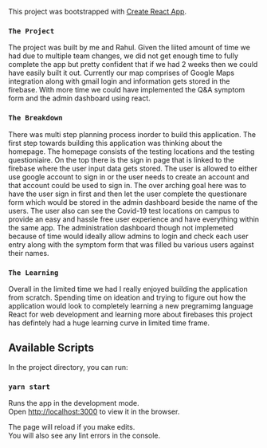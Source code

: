 This project was bootstrapped with [Create React App](https://github.com/facebook/create-react-app).



### `The Project`
The project was built by me and Rahul. Given the liited amount of time we had due to multiple team changes, we did not get enough time to fully complete the app but pretty confident that if we had 2 weeks then we could have easily built it out. Currently our map comprises of Google Maps integration along with gmail login and information gets stored in the firebase. With more time we could have implemented the Q&A symptom form and the admin dashboard using react. 

### `The Breakdown`
There was multi step planning process inorder to build this application. The first step towards building this application was thinking about the homepage. The homepage consists of the testing locations and the testing questioniaire. On the top there is the sign in page that is linked to the firebase where the user input data gets stored. The user is allowed to either use google account to sign in or the user needs to create an account and that account could be used to sign in. The over arching goal here was to have the user sign in first and then let the user complete the questionare form which would be stored in the admin dashboard beside the name of the users. The user also can see the Covid-19 test locations on campus to provide an easy and hassle free user experience and have everything within the same app. The administration dashboard though not implemeted because of time would ideally allow admins to login and check each user entry along with the symptom form that was filled bu various users against their names. 

### `The Learning`
Overall in the limited time we had I really enjoyed building the application from scratch. Spending time on ideation and trying to figure out how the application would look to completely learning a new pregramimg language React for web development and learning more about firebases this project has defintely had a huge learning curve in limited time frame.

## Available Scripts

In the project directory, you can run:

### `yarn start`

Runs the app in the development mode.<br />
Open [http://localhost:3000](http://localhost:3000) to view it in the browser.

The page will reload if you make edits.<br />
You will also see any lint errors in the console.